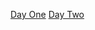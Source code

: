 [Day One](https://public.tableau.com/app/profile/sohila4988/viz/Book1_16760474819780/Dashboard1?publish=yes)
[Day Two](https://public.tableau.com/app/profile/sohila1076/viz/book4_16767430953960/Dashboard1?publish=yes)
